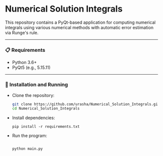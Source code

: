 # Numerical Solution Integrals

This repository contains a PyQt-based application for computing numerical integrals using various numerical methods with automatic error estimation via Runge's rule.

<hr>

### 📋 Requirements
- Python 3.6+
- PyQt5 (e.g., 5.15.11)

<hr>

### 🚀 Installation and Running
- Clone the repository:
  ```bash
  git clone https://github.com/urasha/Numerical_Solution_Integrals.git
  cd Numerical_Solution_Integrals
  ```
  
- Install dependencies:
  ```
  pip install -r requirements.txt
  ```

- Run the program:
  ```
  
  python main.py
  
  ```
